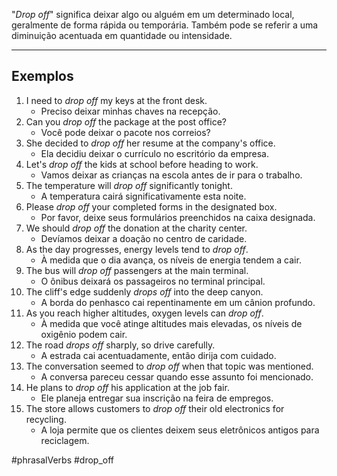 "*Drop off*" significa deixar algo ou alguém em um determinado local, geralmente de forma rápida ou temporária. Também pode se referir a uma diminuição acentuada em quantidade ou intensidade.

---
## Exemplos

1. I need to _drop off_ my keys at the front desk.
	- Preciso deixar minhas chaves na recepção.
2. Can you _drop off_ the package at the post office?
	- Você pode deixar o pacote nos correios?
3. She decided to _drop off_ her resume at the company's office.
	- Ela decidiu deixar o currículo no escritório da empresa.
4. Let's _drop off_ the kids at school before heading to work.
	- Vamos deixar as crianças na escola antes de ir para o trabalho.
5. The temperature will _drop off_ significantly tonight.
	- A temperatura cairá significativamente esta noite.
6. Please _drop off_ your completed forms in the designated box.
	- Por favor, deixe seus formulários preenchidos na caixa designada.
7. We should _drop off_ the donation at the charity center.
	- Devíamos deixar a doação no centro de caridade.
8. As the day progresses, energy levels tend to _drop off_.
	- À medida que o dia avança, os níveis de energia tendem a cair.
9. The bus will _drop off_ passengers at the main terminal.
	- O ônibus deixará os passageiros no terminal principal.
10. The cliff's edge suddenly _drops off_ into the deep canyon.
	- A borda do penhasco cai repentinamente em um cânion profundo.
11. As you reach higher altitudes, oxygen levels can _drop off_.
	- À medida que você atinge altitudes mais elevadas, os níveis de oxigênio podem cair.
12. The road _drops off_ sharply, so drive carefully.
	- A estrada cai acentuadamente, então dirija com cuidado.
13. The conversation seemed to _drop off_ when that topic was mentioned.
	- A conversa pareceu cessar quando esse assunto foi mencionado.
14. He plans to _drop off_ his application at the job fair.
	- Ele planeja entregar sua inscrição na feira de empregos.
15. The store allows customers to _drop off_ their old electronics for recycling.
	- A loja permite que os clientes deixem seus eletrônicos antigos para reciclagem.

#phrasalVerbs 
#drop_off